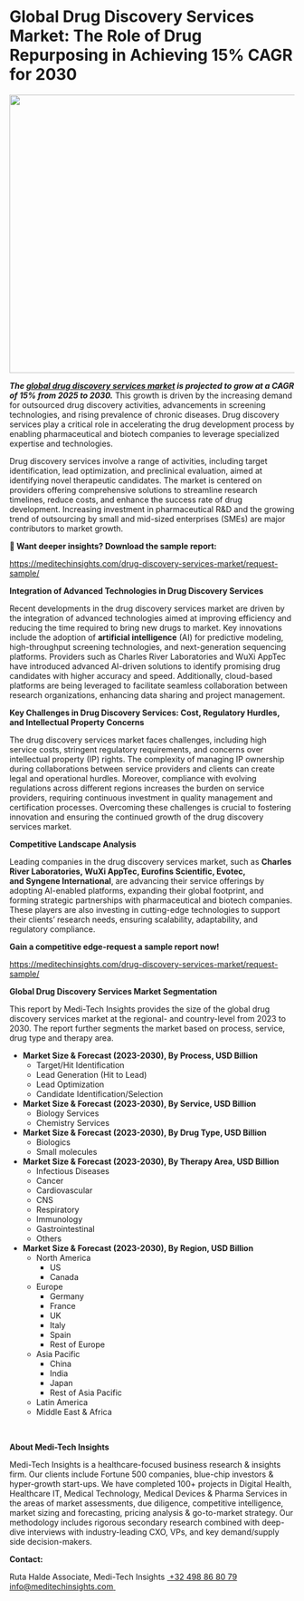 <H1> Global Drug Discovery Services Market: The Role of Drug Repurposing in Achieving 15% CAGR for 2030 </H1>
<img class="alignnone size-full wp-image-1403 aligncenter" src="http://dailyinvestorhub.com/wp-content/uploads/2025/02/Global-Drug-Discovery-Services-Market.png" alt="" width="851" height="491" />

<strong><em>The </em></strong><a href="https://meditechinsights.com/drug-discovery-services-market/"><strong><em>global drug discovery services market</em></strong></a><strong><em> is projected to grow at a CAGR of 15% from 2025 to 2030.</em></strong> This growth is driven by the increasing demand for outsourced drug discovery activities, advancements in screening technologies, and rising prevalence of chronic diseases. Drug discovery services play a critical role in accelerating the drug development process by enabling pharmaceutical and biotech companies to leverage specialized expertise and technologies.

Drug discovery services involve a range of activities, including target identification, lead optimization, and preclinical evaluation, aimed at identifying novel therapeutic candidates. The market is centered on providers offering comprehensive solutions to streamline research timelines, reduce costs, and enhance the success rate of drug development. Increasing investment in pharmaceutical R&amp;D and the growing trend of outsourcing by small and mid-sized enterprises (SMEs) are major contributors to market growth.

<strong>🔗 Want deeper insights? Download the sample report: </strong>

<a href="https://meditechinsights.com/drug-discovery-services-market/request-sample/">https://meditechinsights.com/drug-discovery-services-market/request-sample/</a>

<strong>Integration of Advanced Technologies in Drug Discovery Services</strong>

Recent developments in the drug discovery services market are driven by the integration of advanced technologies aimed at improving efficiency and reducing the time required to bring new drugs to market. Key innovations include the adoption of <strong>artificial intelligence</strong> (AI) for predictive modeling, high-throughput screening technologies, and next-generation sequencing platforms. Providers such as Charles River Laboratories and WuXi AppTec have introduced advanced AI-driven solutions to identify promising drug candidates with higher accuracy and speed. Additionally, cloud-based platforms are being leveraged to facilitate seamless collaboration between research organizations, enhancing data sharing and project management.

<strong>Key Challenges in Drug Discovery Services: Cost, Regulatory Hurdles, and Intellectual Property Concerns</strong>

The drug discovery services market faces challenges, including high service costs, stringent regulatory requirements, and concerns over intellectual property (IP) rights. The complexity of managing IP ownership during collaborations between service providers and clients can create legal and operational hurdles. Moreover, compliance with evolving regulations across different regions increases the burden on service providers, requiring continuous investment in quality management and certification processes. Overcoming these challenges is crucial to fostering innovation and ensuring the continued growth of the drug discovery services market.

<strong>Competitive Landscape Analysis</strong>

Leading companies in the drug discovery services market, such as <strong>Charles River Laboratories, WuXi AppTec, Eurofins Scientific, Evotec, and Syngene International</strong>, are advancing their service offerings by adopting AI-enabled platforms, expanding their global footprint, and forming strategic partnerships with pharmaceutical and biotech companies. These players are also investing in cutting-edge technologies to support their clients’ research needs, ensuring scalability, adaptability, and regulatory compliance.

<strong>Gain a competitive edge-request a sample report now!</strong><strong> </strong>

<a href="https://meditechinsights.com/drug-discovery-services-market/request-sample/">https://meditechinsights.com/drug-discovery-services-market/request-sample/</a>

<strong>Global Drug Discovery Services Market Segmentation</strong>

This report by Medi-Tech Insights provides the size of the global drug discovery services market at the regional- and country-level from 2023 to 2030. The report further segments the market based on process, service, drug type and therapy area.
<ul>
 	<li><strong>Market Size &amp; Forecast (2023-2030), By Process, USD Billion</strong>
<ul>
 	<li>Target/Hit Identification</li>
 	<li>Lead Generation (Hit to Lead)</li>
 	<li>Lead Optimization</li>
 	<li>Candidate Identification/Selection</li>
</ul>
</li>
 	<li><strong>Market Size &amp; Forecast (2023-2030), By Service, USD Billion</strong>
<ul>
 	<li>Biology Services</li>
 	<li>Chemistry Services</li>
</ul>
</li>
 	<li><strong>Market Size &amp; Forecast (2023-2030), By Drug Type, USD Billion</strong>
<ul>
 	<li>Biologics</li>
 	<li>Small molecules</li>
</ul>
</li>
 	<li><strong>Market Size &amp; Forecast (2023-2030), By Therapy Area, USD Billion</strong>
<ul>
 	<li>Infectious Diseases</li>
 	<li>Cancer</li>
 	<li>Cardiovascular</li>
 	<li>CNS</li>
 	<li>Respiratory</li>
 	<li>Immunology</li>
 	<li>Gastrointestinal</li>
 	<li>Others</li>
</ul>
</li>
 	<li><strong>Market Size &amp; Forecast (2023-2030), By Region, USD Billion</strong>
<ul>
 	<li>North America
<ul>
 	<li>US</li>
 	<li>Canada</li>
</ul>
</li>
 	<li>Europe
<ul>
 	<li>Germany</li>
 	<li>France</li>
 	<li>UK</li>
 	<li>Italy</li>
 	<li>Spain</li>
 	<li>Rest of Europe</li>
</ul>
</li>
 	<li>Asia Pacific
<ul>
 	<li>China</li>
 	<li>India</li>
 	<li>Japan</li>
 	<li>Rest of Asia Pacific</li>
</ul>
</li>
 	<li>Latin America</li>
 	<li>Middle East &amp; Africa</li>
</ul>
</li>
</ul>
&nbsp;

<strong>About Medi-Tech Insights</strong>

Medi-Tech Insights is a healthcare-focused business research &amp; insights firm. Our clients include Fortune 500 companies, blue-chip investors &amp; hyper-growth start-ups. We have completed 100+ projects in Digital Health, Healthcare IT, Medical Technology, Medical Devices &amp; Pharma Services in the areas of market assessments, due diligence, competitive intelligence, market sizing and forecasting, pricing analysis &amp; go-to-market strategy. Our methodology includes rigorous secondary research combined with deep-dive interviews with industry-leading CXO, VPs, and key demand/supply side decision-makers.

<strong>Contact:</strong>

Ruta Halde
Associate, Medi-Tech Insights
<u> +32 498 86 80 79
</u><a href="mailto:info@meditechinsights.com">info@meditechinsights.com</a><u> </u>

